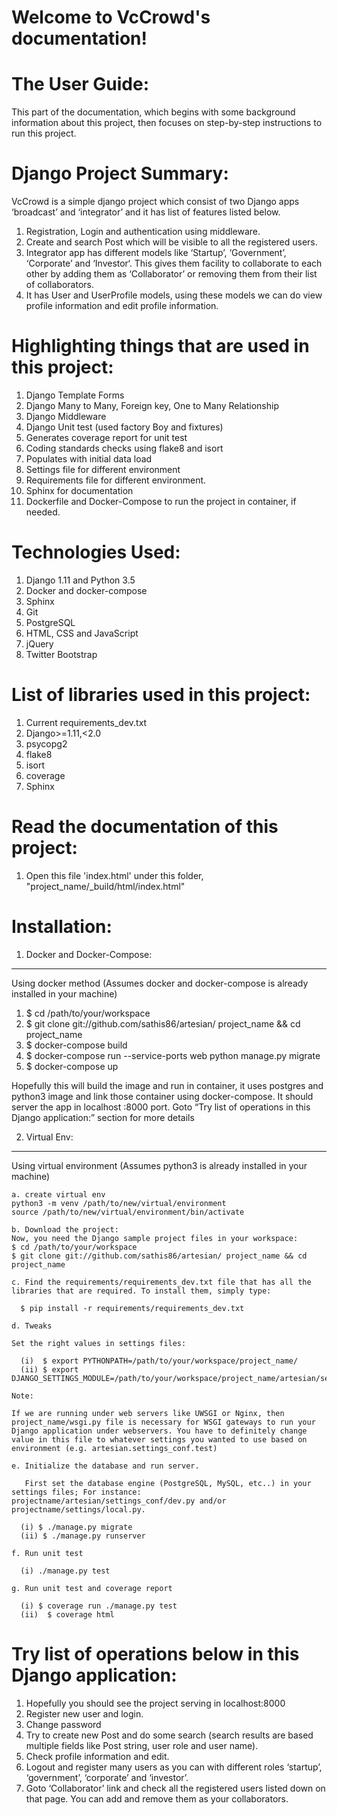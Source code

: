 Welcome to VcCrowd's documentation!
===================================

The User Guide:
===============
This part of the documentation, which begins with some background information about this project, then focuses on step-by-step instructions to run this project.

Django Project Summary:
=======================
VcCrowd is a simple django project which consist of two Django apps ‘broadcast’ and ‘integrator’ and it has list of features listed below.
1. Registration, Login and authentication using middleware.
2. Create and search Post which will be visible to all the registered users.
3. Integrator app has different models like ‘Startup’, ‘Government’, ‘Corporate’ and ‘Investor‘. This gives them facility to collaborate to each other by adding them as ‘Collaborator’ or removing them from their list of collaborators.
4. It has User and UserProfile models, using these models we can do view profile information and edit profile information.

Highlighting things that are used in this project:
==================================================
1. Django Template Forms
2. Django Many to Many, Foreign key, One to Many Relationship
3. Django Middleware
4. Django Unit test (used factory Boy and fixtures)
5. Generates coverage report for unit test
6. Coding standards checks using flake8 and isort
7. Populates with initial data load
8. Settings file for different environment
9. Requirements file for different environment.
10. Sphinx for documentation
11. Dockerfile and Docker-Compose to run the project in container, if needed.

Technologies Used:
==================
1. Django 1.11 and Python 3.5
2. Docker and docker-compose
3. Sphinx
4. Git
5. PostgreSQL
6. HTML, CSS and JavaScript
7. jQuery
8. Twitter Bootstrap

List of libraries used in this project:
=======================================
1. Current requirements_dev.txt
2. Django>=1.11,<2.0
3. psycopg2
4. flake8
5. isort
6. coverage
7. Sphinx

Read the documentation of this project:
=======================================
1. Open this file 'index.html' under this folder, "project_name/_build/html/index.html"

Installation:
=============

1. Docker and Docker-Compose:
-----------------------------

Using docker method (Assumes docker and docker-compose is already installed in your machine)

1. $ cd /path/to/your/workspace
2. $ git clone git://github.com/sathis86/artesian/ project_name && cd project_name
3. $ docker-compose build
3. $ docker-compose run --service-ports web python manage.py migrate
4. $ docker-compose up


Hopefully this will build the image and run in container, it uses postgres and python3 image and link those container using docker-compose. It should server the app in localhost :8000 port.
Goto “Try list of operations in this Django application:” section for more details


2. Virtual Env:
---------------

Using virtual environment (Assumes python3 is already installed in your machine)

    a. create virtual env
    python3 -m venv /path/to/new/virtual/environment
    source /path/to/new/virtual/environment/bin/activate

    b. Download the project:
    Now, you need the Django sample project files in your workspace:
    $ cd /path/to/your/workspace
    $ git clone git://github.com/sathis86/artesian/ project_name && cd project_name

    c. Find the requirements/requirements_dev.txt file that has all the libraries that are required. To install them, simply type:

      $ pip install -r requirements/requirements_dev.txt

    d. Tweaks

    Set the right values in settings files:

      (i)  $ export PYTHONPATH=/path/to/your/workspace/project_name/
      (ii) $ export DJANGO_SETTINGS_MODULE=/path/to/your/workspace/project_name/artesian/settings_conf/dev

    Note:

    If we are running under web servers like UWSGI or Nginx, then
    project_name/wsgi.py file is necessary for WSGI gateways to run your Django application under webservers. You have to definitely change value in this file to whatever settings you wanted to use based on environment (e.g. artesian.settings_conf.test)

    e. Initialize the database and run server.

       First set the database engine (PostgreSQL, MySQL, etc..) in your settings files; For instance: projectname/artesian/settings_conf/dev.py and/or projectname/settings/local.py.

      (i) $ ./manage.py migrate
      (ii) $ ./manage.py runserver

    f. Run unit test

      (i) ./manage.py test

    g. Run unit test and coverage report

      (i) $ coverage run ./manage.py test
      (ii)  $ coverage html

Try list of operations below in this Django application:
========================================================
1. Hopefully you should see the project serving in localhost:8000
2. Register new user and login.
3. Change password
4. Try to create new Post and do some search (search results are based multiple fields like Post string, user role and user name).
5. Check profile information and edit.
6. Logout and register many users as you can with different roles ‘startup’,  ‘government’, ‘corporate’ and ‘investor’.
7. Goto ‘Collaborator’ link and check all the registered users listed down on that page. You can add and remove them as your collaborators.
